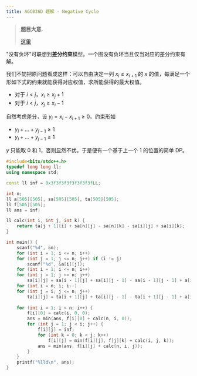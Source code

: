 ```yaml
---
title: AGC036D 题解 - Negative Cycle
---
```


> **题目大意.**
>
> [这里](https://www.luogu.com.cn/problem/AT5147)

"没有负环"可联想到**差分约束**模型。一个图没有负环当且仅当对应的差分约束有解。

我们不妨把原问题看成这样：可以自由决定一列 $x_i\ge x_{i+1}$ 的 $x$ 的值，每满足一个形如下式的约束就能获得对应权值，求所能获得的最大权值。

- 对于 $i<j$，$x_i\ge x_j+1$
- 对于 $i<j$，$x_j\ge x_i-1$

自然考虑差分，设 $y_i=x_i-x_{i+1}\ge 0$。约束形如

- $y_i+\ldots+y_{j-1}\ge 1$
- $y_i+\ldots+y_{j-1}\le 1$

$y$ 只能取 $0$ 和 $1$，否则显然不优。于是便有一个基于上一个 $1$ 的位置的简单 DP。

```cpp
#include<bits/stdc++.h>
typedef long long ll;
using namespace std;

const ll inf = 0x3f3f3f3f3f3f3f3fLL;

int n;
ll a[505][505], sa[505][505], ta[505][505];
ll f[505][505];
ll ans = inf;

ll calc(int i, int j, int k) {
    return ta[j + 1][i] + sa[n][j] - sa[n][k] - sa[i][j] + sa[i][k];
}

int main() {
    scanf("%d", &n);
    for (int i = 1; i <= n; i++)
    for (int j = 1; j <= n; j++) if (i != j)
        scanf("%d", &a[i][j]);
    for (int i = 1; i <= n; i++)
    for (int j = 1; j <= n; j++)
        sa[i][j] = sa[i - 1][j] + sa[i][j - 1] - sa[i - 1][j - 1] + a[i][j];
    for (int i = n; i; i--)
    for (int j = i; j <= n; j++)
        ta[i][j] = ta[i + 1][j] + ta[i][j - 1] - ta[i + 1][j - 1] + a[i][j];
    
    for (int i = 1; i < n; i++) {
        f[i][0] = calc(i, 0, 0);
        ans = min(ans, f[i][0] + calc(n, i, 0));
        for (int j = 1; j < i; j++) {
            f[i][j] = inf;
            for (int k = 0; k < j; k++)
                f[i][j] = min(f[i][j], f[j][k] + calc(i, j, k));
            ans = min(ans, f[i][j] + calc(n, i, j));
        }
    }
    printf("%lld\n", ans);
}
```


